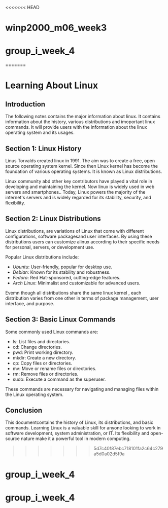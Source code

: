 <<<<<<< HEAD
# winp2000_m06_week3
# group_i_week_4
=======
# Learning About Linux

## Introduction
The following notes contains the major information about linux. It contains information about the history, various distributions and imoportant linux commands. It will provide users with the information about the linux operating system and its usages.

## Section 1: Linux History
Linus Torvalds created linux in 1991. The aim was to create a free, open source operating system kernel. Since then Linux kernel has become the foundation of various operating systems. It is known as Linux distributions. 

Linux community abd other key contributors have played a vital role in developing and maintaining the kernel. Now linux is widely used in web servers and smartphones.. Today, Linux powers the majority of the internet's servers and is widely regarded for its stability, security, and flexibility.

## Section 2: Linux Distributions
Linux distributions, are variations of Linux that come with different configurations, software packagesand user interfaces. By using these distributions users can customize alinux according to  their specific needs for personal, servers, or development use.

Popular Linux distributions include:
- *Ubuntu*: User-friendly, popular for desktop use.
- *Debian*: Known for its stability and robustness.
- *Fedora*: Red Hat-sponsored, cutting-edge features.
- *Arch Linux*: Minimalist and customizable for advanced users.

Evemn though all distributions share the same linux kernel , each distribution varies from one other in terms of package management, user interface, and purpose.
## Section 3: Basic Linux Commands
Some commonly used Linux commands are:

- ls: List files and directories.
- cd: Change directories.
- pwd: Print working directory.
- mkdir: Create a new directory.
- cp: Copy files or directories.
- mv: Move or rename files or directories.
- rm: Remove files or directories.
- sudo: Execute a command as the superuser.

These commands are necessary for navigating and managing files within the Linux operating system.

## Conclusion
This documentcontains the history of Linux, its distributions, and basic commands. Learning Linux is a valuable skill for anyone looking to work in software development, system administration, or IT. Its flexibility and open-source nature make it a powerful tool in modern computing.
>>>>>>> 5d7c40f87ebc718101fa2c64c279a5d0a02d5f9a
# group_i_week_4
# group_i_week_4
